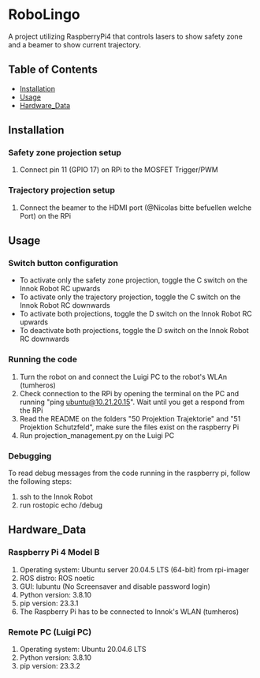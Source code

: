 # RoboLingo

A project utilizing RaspberryPi4 that controls lasers to show safety zone and a beamer to show current trajectory.

## Table of Contents

- [Installation](#installation)
- [Usage](#usage)
- [Hardware_Data](#hardware_data) 

## Installation

### Safety zone projection setup

1. Connect pin 11 (GPIO 17) on RPi to the MOSFET Trigger/PWM

### Trajectory projection setup

1. Connect the beamer to the HDMI port (@Nicolas bitte befuellen welche Port) on the RPi

## Usage

### Switch button configuration

- To activate only the safety zone projection, toggle the C switch on the Innok Robot RC upwards
- To activate only the trajectory projection, toggle the C switch on the Innok Robot RC downwards
- To activate both projections, toggle the D switch on the Innok Robot RC upwards
- To deactivate both projections, toggle the D switch on the Innok Robot RC downwards

### Running the code

1. Turn the robot on and connect the Luigi PC to the robot's WLAn (tumheros)
2. Check connection to the RPi by opening the terminal on the PC and running "ping ubuntu@10.21.20.15". Wait until you get a respond from the RPi
3. Read the README on the folders "50 Projektion Trajektorie" and "51 Projektion Schutzfeld", make sure the files exist on
the raspberry Pi
4. Run projection_management.py on the Luigi PC

### Debugging

To read debug messages from the code running in the raspberry pi, follow the following steps:
1. ssh to the Innok Robot
2. run rostopic echo /debug

## Hardware_Data

### Raspberry Pi 4 Model B
1. Operating system: Ubuntu server 20.04.5 LTS (64-bit) from rpi-imager
2. ROS distro: ROS noetic
3. GUI: lubuntu (No Screensaver and disable password login)
4. Python version: 3.8.10
5. pip version: 23.3.1
6. The Raspberry Pi has to be connected to Innok's WLAN (tumheros) 

### Remote PC (Luigi PC)
1. Operating system: Ubuntu 20.04.6 LTS 
2. Python version: 3.8.10
3. pip version: 23.3.2